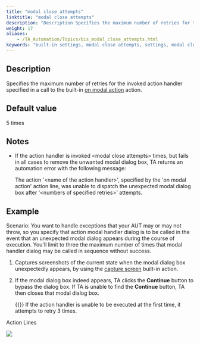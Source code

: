 ```yaml
--- 
title: "modal close attempts"
linktitle: "modal close attempts"
description: "Description Specifies the maximum number of retries for the invoked action handler specified in a call to the built-in on modal action action. Default value 5 times Notes If the action handler is ..."
weight: 17
aliases: 
    - /TA_Automation/Topics/bis_modal_close_attempts.html
keywords: "built-in settings, modal close attempts, settings, modal close attempts (settings), specify maximum number of retries for invoked action handler, retry number of times to handle modal action, set number of times to handle modal action"
---
```


## Description

Specifies the maximum number of retries for the invoked action handler specified in a call to the built-in [on modal action](/automation-guide/action-based-testing-language/built-in-actions/test-support-actions/error-handling/on-modal-action) action.

## Default value

5 times

## Notes

-   If the action handler is invoked <modal close attempts\> times, but fails in all cases to remove the unwanted modal dialog box, TA returns an automation error with the following message:

    The action '<name of the action handler\>', specified by the 'on modal action' action line, was unable to dispatch the unexpected modal dialog box after '<numbers of specified retries\>' attempts.


## Example

Scenario: You want to handle exceptions that your AUT may or may not throw, so you specify that action modal handler dialog is to be called in the event that an unexpected modal dialog appears during the course of execution. You'll limit to three the maximum number of times that modal handler dialog may be called in sequence without success.

1.  Captures screenshots of the current state when the modal dialog box unexpectedly appears, by using the [capture screen](/automation-guide/action-based-testing-language/built-in-actions/user-interface-actions/picture-handling/capture-screen) built-in action.
2.  If the modal dialog box indeed appears, TA clicks the **Continue** button to bypass the dialog box. If TA is unable to find the **Continue** button, TA then closes that modal dialog box.

    {{<note>}} If the action handler is unable to be executed at the first time, it attempts to retry 3 times.


Action Lines

![](/images/TA_Automation/Images/bis_modal_close_attempts_pgm.r02.png)



